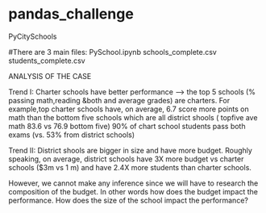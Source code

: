# pandas_challenge
PyCitySchools

#There are 3 main files: 
PySchool.ipynb
schools_complete.csv
students_complete.csv


ANALYSIS OF THE CASE

Trend I:
Charter schools have better performance --> the top 5 schools (% passing math,reading &both and average grades) are charters. 
For example,top charter schools have, on average, 6.7 score more points on math than the bottom five schools which are all district shools 
( topfive ave math 83.6 vs 76.9 bottom five)
90% of chart school students pass both exams (vs. 53% from district schools)

Trend II:
District shools are bigger in size and have more budget. Roughly speaking, on average, district schools have 3X more budget vs charter schools ($3m vs 1 m) 
and have 2.4X more students than charter schools.

However, we cannot make any inference since we will have to research the composition of the budget. In other words how does the budget impact the performance.
How does the size of the school impact the performance?
